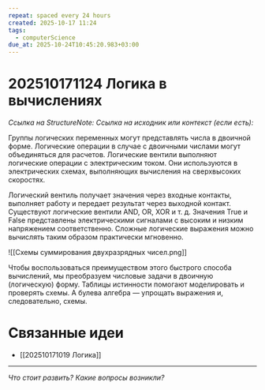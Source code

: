 ```yaml
---
repeat: spaced every 24 hours
created: 2025-10-17 11:24
tags:
  - computerScience
due_at: 2025-10-24T10:45:20.983+03:00
---
```

# 202510171124 Логика в вычислениях

*Ссылка на StructureNote:*
*Ссылка на исходник или контекст (если есть):*

Группы логических переменных могут представлять числа в двоичной форме. Логические операции в случае с двоичными числами могут объединяться для расчетов. Логические вентили выполняют логические операции с электрическим током. Они используются в электрических схемах, выполняющих вычисления на сверхвысоких скоростях.

Логический вентиль получает значения через входные контакты, выполняет работу и передает результат через выходной контакт. Существуют логические вентили AND, OR, XOR и т. д. Значения True и False представлены электрическими сигналами с высоким и низким напряжением соответственно. Сложные логические выражения можно вычислять таким образом практически мгновенно.

![[Схемы суммирования двухразрядных чисел.png]]

Чтобы воспользоваться преимуществом этого быстрого способа вычислений, мы преобразуем числовые задачи в двоичную (логическую) форму. Таблицы истинности помогают моделировать и проверять схемы. А булева алгебра — упрощать выражения и, следовательно, схемы.

# Связанные идеи

- [[202510171019 Логика]]

---

*Что стоит развить? Какие вопросы возникли?*
